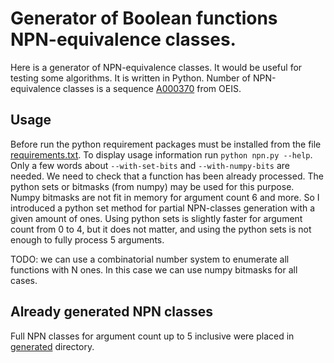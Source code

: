 # Generator of Boolean functions NPN-equivalence classes.

Here is a generator of NPN-equivalence classes. It would be useful for testing
some algorithms. It is written in Python. Number of NPN-equivalence classes
is a sequence [A000370](https://oeis.org/A000370) from OEIS.

## Usage

Before run the python requirement packages must be installed from the file
[requirements.txt](requirements.txt). To display usage information run
`python npn.py --help`.  Only a few words about `--with-set-bits` and
`--with-numpy-bits` are needed.  We need to check that a function has been
already processed. The python sets or bitmasks (from numpy) may be used for
this purpose. Numpy bitmasks are not fit in memory for argument count 6 and
more. So I introduced a python set method for partial NPN-classes generation
with a given amount of ones. Using python sets is slightly faster for
argument count from 0 to 4, but it does not matter, and using the python
sets is not enough to fully process 5 arguments.

TODO: we can use a combinatorial number system to enumerate all functions with
N ones. In this case we can use numpy bitmasks for all cases.

## Already generated NPN classes

Full NPN classes for argument count up to 5 inclusive were placed in [generated](generated)
directory.
